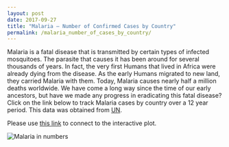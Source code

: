 ```yaml
---
layout: post
date: 2017-09-27
title: "Malaria – Number of Confirmed Cases by Country"
permalink: /malaria_number_of_cases_by_country/
---
```


Malaria is a fatal disease that is transmitted by certain types of infected mosquitoes. The parasite that causes it has been around for several thousands of years. In fact, the very first Humans that lived in Africa were already dying from the disease. As the early Humans migrated to new land, they carried Malaria with them. Today, Malaria causes nearly half a million deaths worldwide. We have come a long way since the time of our early ancestors, but have we made any progress in eradicating this fatal disease?
Click on the link below to track Malaria cases by country over a 12 year period. This data was obtained from [UN][un-link].

Please use [this link][app-link] to connect to the interactive plot.

![Malaria in numbers]({{site.url}}/assets/MalariaIncidences.tiff)

[un-link]: http://data.un.org/
[app-link]: http://34.212.74.158:3459/
